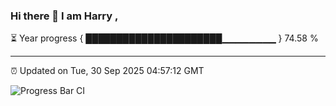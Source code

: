 ### Hi there 👋 I am Harry , 

⏳ Year progress { ██████████████████████▁▁▁▁▁▁▁▁ } 74.58 %

---

⏰ Updated on Tue, 30 Sep 2025 04:57:12 GMT

![Progress Bar CI](https://github.com/duykhang68/duykhang68/workflows/Progress%20Bar%20CI/badge.svg)
